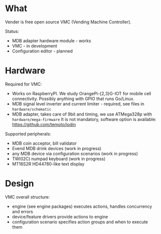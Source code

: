 # What
Vender is free open source VMC (Vending Machine Controller).

Status:
- MDB adapter hardware module - works
- VMC - in development
- Configuration editor - planned


# Hardware

Required for VMC:
- Works on RaspberryPI. We study OrangePi-{2,3}G-IOT for mobile cell connectivity. Possibly anything with GPIO that runs Go/Linux.
- MDB signal level inverter and current limiter - required, see files in `hardware/schematic`
- MDB adapter, takes care of 9bit and timing, we use ATMega328p with `hardware/mega-firmware` It is not mandatory, software option is available: https://github.com/temoto/iodin

Supported peripherals:
- MDB coin acceptor, bill validator
- Evend MDB drink devices (work in progress)
- any MDB device via configuration scenarios (work in progress)
- TWI(I2C) numpad keyboard (work in progress)
- MT16S2R HD44780-like text display


# Design

VMC overall structure:
- engine (see engine packages) executes actions, handles concurrency and errors
- device/feature drivers provide actions to engine
- configuration scenario specifies action groups and when to execute them
